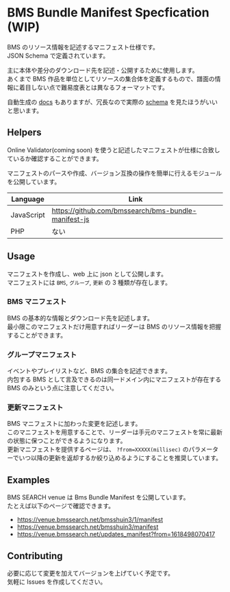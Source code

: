# BMS Bundle Manifest Specfication (WIP)

BMS のリソース情報を記述するマニフェスト仕様です。  
JSON Schema で定義されています。

主に本体や差分のダウンロード先を記述・公開するために使用します。  
あくまで BMS 作品を単位としてリソースの集合体を定義するもので、譜面の情報に着目しない点で難易度表とは異なるフォーマットです。

自動生成の [docs](https://github.com/bmssearch/bms-bundle-spec/blob/master/docs/v1/README.md) もありますが、冗長なので実際の [schema](https://github.com/bmssearch/bms-bundle-spec/tree/master/schemas) を見たほうがいいと思います。

## Helpers

Online Validator(coming soon) を使うと記述したマニフェストが仕様に合致しているか確認することができます。

マニフェストのパースや作成、バージョン互換の操作を簡単に行えるモジュールを公開しています。

| Language   | Link                                                |
| ---------- | --------------------------------------------------- |
| JavaScript | https://github.com/bmssearch/bms-bundle-manifest-js |
| PHP        | ない                                                |

## Usage

マニフェストを作成し、web 上に json として公開します。  
マニフェストには `BMS`, `グループ`, `更新` の 3 種類が存在します。

### BMS マニフェスト

BMS の基本的な情報とダウンロード先を記述します。  
最小限このマニフェストだけ用意すればリーダーは BMS のリソース情報を把握することができます。

### グループマニフェスト

イベントやプレイリストなど、BMS の集合を記述できます。  
内包する BMS として言及できるのは同一ドメイン内にマニフェストが存在する BMS のみという点に注意してください。

### 更新マニフェスト

BMS マニフェストに加わった変更を記述します。  
このマニフェストを用意することで、リーダーは手元のマニフェストを常に最新の状態に保つことができるようになります。  
更新マニフェストを提供するページは、 `?from=XXXXX(millisec)` のパラメーターでいつ以降の更新を返却するか絞り込めるようにすることを推奨しています。

## Examples

BMS SEARCH venue は Bms Bundle Manifest を公開しています。  
たとえば以下のページで確認できます。

- https://venue.bmssearch.net/bmsshuin3/1/manifest
- https://venue.bmssearch.net/bmsshuin3/manifest
- https://venue.bmssearch.net/updates_manifest?from=1618498070417

## Contributing

必要に応じて変更を加えてバージョンを上げていく予定です。  
気軽に Issues を作成してください。
